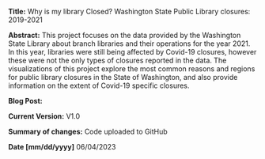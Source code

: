 **Title:**
Why is my library Closed?
Washington State Public Library closures: 2019-2021

**Abstract:**
 This project focuses on the data provided by the Washington State Library about branch libraries and their operations for the year 2021. In this year, libraries were still being affected by Covid-19 closures, however these were not the only types of closures reported in the data. The visualizations of this project explore the most common reasons and regions for public library closures in the State of Washington, and also provide information on the extent of Covid-19 specific closures.

**Blog Post:**

**Current Version:**
V1.0

**Summary of changes:**
Code uploaded to GitHub

**Date [mm/dd/yyyy]**
06/04/2023
